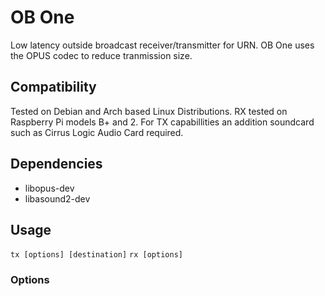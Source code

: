 OB One
======

Low latency outside broadcast receiver/transmitter for URN. OB One uses the OPUS codec to reduce tranmission size. 

## Compatibility

Tested on Debian and Arch based Linux Distributions. RX tested on Raspberry Pi models B+ and 2. For TX capabillities an addition soundcard such as Cirrus Logic Audio Card required.

## Dependencies
- libopus-dev
- libasound2-dev

## Usage 
`tx [options] [destination]`
`rx [options]`

### Options